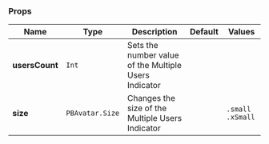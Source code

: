 ### Props
| Name | Type | Description | Default | Values |
| --- | ----------- | --------- | --------- | --------- |
| **usersCount** | `Int` | Sets the number value of the Multiple Users Indicator |  |  |
| **size** | `PBAvatar.Size` | Changes the size of the Multiple Users Indicator |  | `.small` `.xSmall` |
